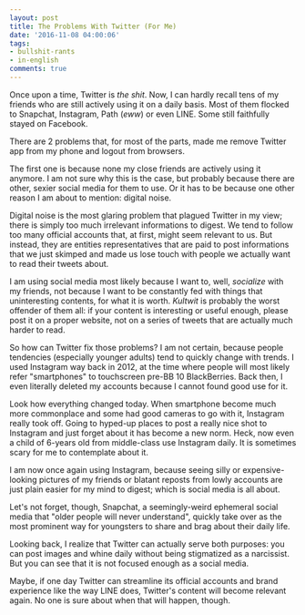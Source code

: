 ```yaml
---
layout: post
title: The Problems With Twitter (For Me)
date: '2016-11-08 04:00:06'
tags:
- bullshit-rants
- in-english
comments: true
---
```


Once upon a time, Twitter is *the shit*. Now, I can hardly recall tens of my friends who are still actively using it on a daily basis. Most of them flocked to Snapchat, Instagram, Path (*eww*) or even LINE. Some still faithfully stayed on Facebook.

There are 2 problems that, for most of the parts, made me remove Twitter app from my phone and logout from browsers.

The first one is because none my close friends are actively using it anymore. I am not sure why this is the case, but probably because there are other, sexier social media for them to use. Or it has to be because one other reason I am about to mention: digital noise.

Digital noise is the most glaring problem that plagued Twitter in my view; there is simply too much irrelevant informations to digest. We tend to follow too many official accounts that, at first, might seem relevant to us. But instead, they are entities representatives that are paid to post informations that we just skimped and made us lose touch with people we actually want to read their tweets about.

I am using social media most likely because I want to, well, *socialize* with my friends, not because I want to be constantly fed with things that uninteresting contents, for what it is worth. *Kultwit* is probably the worst offender of them all: if your content is interesting or useful enough, please post it on a proper website, not on a series of  tweets that are actually much harder to read.

So how can Twitter fix those problems? I am not certain, because people tendencies (especially younger adults) tend to quickly change with trends. I used Instagram way back in 2012, at the time where people will most likely refer "smartphones" to touchscreen pre-BB 10 BlackBerries. Back then, I even literally deleted my accounts because I cannot found good use for it.

Look how everything changed today. When smartphone become much more commonplace and some had good cameras to go with it, Instagram really took off. Going to hyped-up places to post a really nice shot to Instagram and just forget about it has become a new norm. Heck, now even a child of 6-years old from middle-class use Instagram daily. It is sometimes scary for me to contemplate about it.

I am now once again using Instagram, because seeing silly or expensive-looking pictures of my friends or blatant reposts from lowly accounts are just plain easier for my mind to digest; which is social media is all about.

Let's not forget, though, Snapchat, a seemingly-weird ephemeral social media that "older people will never understand", quickly take over as the most prominent way for youngsters to share and brag about their daily life.

Looking back, I realize that Twitter can actually serve both purposes: you can post images and whine daily without being stigmatized as a narcissist. But you can see that it is not focused enough as a social media.

Maybe, if one day Twitter can streamline its official accounts and brand experience like the way LINE does, Twitter's content will become relevant again. No one is sure about when that will happen, though.